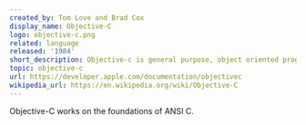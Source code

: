 ```yaml
---
created_by: Tom Love and Brad Cox
display_name: Objective-C
logo: objective-c.png
related: language
released: '1984'
short_description: Objective-c is general purpose, object oriented programming language used for mac and iOS operating system. 
topic: objective-c
url: https://developer.apple.com/documentation/objectivec
wikipedia_url: https://en.wikipedia.org/wiki/Objective-C
---
```

Objective-C works on the foundations of ANSI C.
